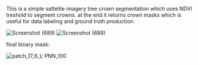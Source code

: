 This is a simple sattelite imagery tree crown segmentation which uses NDVI treshold to segment crowns. at the end it returns crown masks which is useful for data labeling and ground truth production.

![Screenshot (689)](https://github.com/user-attachments/assets/7f9433b6-b642-4794-8454-2fd7d5f1bc42)
![Screenshot (688)](https://github.com/user-attachments/assets/b3c16b78-4ff1-4509-89f1-93cb17cd6a42)

final binary mask:

![patch_17_6_L-PNN_100](https://github.com/user-attachments/assets/807fb862-6ee9-41b4-a44d-ffd725e22ed2)
